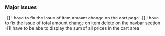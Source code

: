 ### Major issues

-[] I have to fix the issue of item amount change on the cart page
-[] I have to fix the issue of total amount change on item delete on the navbar section
-[]I have to be abe to display the sum of all prices in the cart area
